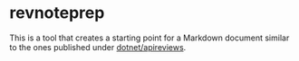 # revnoteprep

This is a tool that creates a starting point for a Markdown document similar to
the ones published under [dotnet/apireviews](https://github.com/dotnet/apireviews).